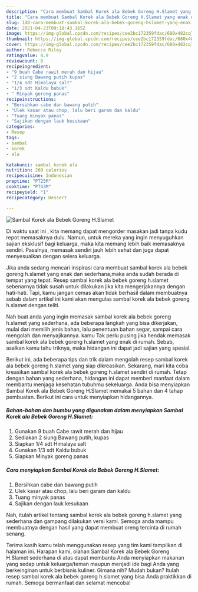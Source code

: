 ```yaml
---
description: "Cara membuat Sambal Korek ala Bebek Goreng H.Slamet yang enak dan Mudah Dibuat"
title: "Cara membuat Sambal Korek ala Bebek Goreng H.Slamet yang enak dan Mudah Dibuat"
slug: 148-cara-membuat-sambal-korek-ala-bebek-goreng-hslamet-yang-enak-dan-mudah-dibuat
date: 2021-04-23T09:18:43.165Z
image: https://img-global.cpcdn.com/recipes/cee2bc172359fdac/680x482cq70/sambal-korek-ala-bebek-goreng-hslamet-foto-resep-utama.jpg
thumbnail: https://img-global.cpcdn.com/recipes/cee2bc172359fdac/680x482cq70/sambal-korek-ala-bebek-goreng-hslamet-foto-resep-utama.jpg
cover: https://img-global.cpcdn.com/recipes/cee2bc172359fdac/680x482cq70/sambal-korek-ala-bebek-goreng-hslamet-foto-resep-utama.jpg
author: Rebecca Riley
ratingvalue: 4.9
reviewcount: 8
recipeingredient:
- "9 buah Cabe rawit merah dan hijau"
- "2 siung Bawang putih kupas"
- "1/4 sdt Himalaya salt"
- "1/3 sdt Kaldu bubuk"
- " Minyak goreng panas"
recipeinstructions:
- "Bersihkan cabe dan bawang putih"
- "Ulek kasar atau chop, lalu beri garam dan kaldu"
- "Tuang minyak panas"
- "Sajikan dengan lauk kesukaan"
categories:
- Resep
tags:
- sambal
- korek
- ala

katakunci: sambal korek ala 
nutrition: 260 calories
recipecuisine: Indonesian
preptime: "PT25M"
cooktime: "PT43M"
recipeyield: "1"
recipecategory: Dessert

---
```



![Sambal Korek ala Bebek Goreng H.Slamet](https://img-global.cpcdn.com/recipes/cee2bc172359fdac/680x482cq70/sambal-korek-ala-bebek-goreng-hslamet-foto-resep-utama.jpg)

Di waktu  saat ini , kita memang dapat mengorder masakan jadi tanpa kudu repot memasaknya dulu. Namun, untuk mereka yang ingin menyuguhkan sajian eksklusif bagi keluarga, maka kita memang lebih baik memasaknya sendiri. Pasalnya, memasak sendiri jauh lebih sehat dan juga dapat menyesuaikan dengan selera keluarga.

Jika anda sedang mencari inspirasi cara membuat sambal korek ala bebek goreng h.slamet yang enak dan sederhana,maka anda sudah berada di tempat yang tepat. Resep sambal korek ala bebek goreng h.slamet  sebenarnya tidak susah untuk dilakukan jika kita mengerjakannya dengan hati-hati. Tapi, kamu jangan cemas akan tidak berhasil dalam membuatnya 
sebab dalam artikel ini kami akan mengulas sambal korek ala bebek goreng h.slamet dengan teliti.  



Nah buat anda yang ingin memasak sambal korek ala bebek goreng h.slamet yang sederhana, ada beberapa langkah yang bisa dikerjakan, mulai dari memilih jenis bahan, lalu penentuan bahan segar, sampai cara mengolah dan menyajikannya. kamu Tak perlu pusing jika hendak memasak sambal korek ala bebek goreng h.slamet yang enak di rumah. Sebab, asalkan kamu  tahu triknya, maka hidangan ini dapat jadi sajian yang spesial.

Berikut ini, ada beberapa tips dan trik dalam mengolah resep sambal korek ala bebek goreng h.slamet yang siap dikreasikan. Sekarang, mari kita coba kreasikan sambal korek ala bebek goreng h.slamet sendiri di rumah. Tetap dengan bahan yang sederhana, hidangan ini dapat memberi manfaat dalam membantu menjaga kesehatan tubuhmu sekeluarga. Anda bisa menyiapkan Sambal Korek ala Bebek Goreng H.Slamet memakai 5 bahan dan 4 tahap pembuatan. Berikut ini cara untuk menyiapkan hidangannya.

<!--inarticleads1-->

##### Bahan-bahan dan bumbu yang digunakan dalam menyiapkan Sambal Korek ala Bebek Goreng H.Slamet:

1. Gunakan 9 buah Cabe rawit merah dan hijau
1. Sediakan 2 siung Bawang putih, kupas
1. Siapkan 1/4 sdt Himalaya salt
1. Gunakan 1/3 sdt Kaldu bubuk
1. Siapkan  Minyak goreng panas




<!--inarticleads2-->

##### Cara menyiapkan Sambal Korek ala Bebek Goreng H.Slamet:

1. Bersihkan cabe dan bawang putih
1. Ulek kasar atau chop, lalu beri garam dan kaldu
1. Tuang minyak panas
1. Sajikan dengan lauk kesukaan




Nah, itulah artikel tentang  sambal korek ala bebek goreng h.slamet  yang sederhana dan gampang dilakukan versi kami. Semoga anda mampu membuatnya dengan hasil yang dapat membuat oreng tercinta di rumah senang. 

Terima kasih kamu telah menggunakan resep yang tim kami tampilkan di halaman ini. Harapan kami, olahan  Sambal Korek ala Bebek Goreng H.Slamet sederhana di atas dapat membantu Anda menyiapkan makanan yang sedap untuk keluarga/teman maupun menjadi ide bagi Anda yang berkeinginan untuk berbisnis kuliner. Gimana nih? Mudah bukan? Itulah resep sambal korek ala bebek goreng h.slamet yang bisa Anda praktikkan di rumah. Semoga bermanfaat dan selamat mencoba!

